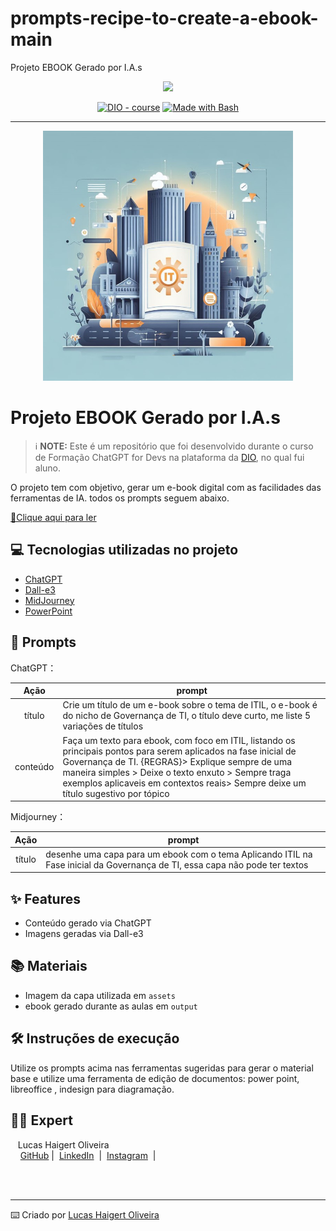 # prompts-recipe-to-create-a-ebook-main
Projeto EBOOK Gerado por I.A.s

<p align="center">
    <img width="100" src=".assets/github/assets/banner.png">
    
</p>


<p align="center">
<a href="https://dio.me/"><img src="https://img.shields.io/badge/DIO-Course-28DA77?logo=youtube" alt="DIO - course"></a>
<a href="https://www.gnu.org/software/bash/" title="Go to Bash homepage"><img src="https://img.shields.io/badge/Prompt-Project-blue?logo=gnu-bash&amp;logoColor=white" alt="Made with Bash"></a></p>

-------


<p align="center">
<img src="https://github.com/tilucasoliveira/prompts-recipe-to-create-a-ebook-main/blob/main/assets/capa.jpg" width="400" />
</p>

# Projeto EBOOK Gerado por I.A.s


 > ℹ️ **NOTE:** Este é um repositório que foi desenvolvido durante o curso de Formação ChatGPT for Devs na plataforma da [DIO](https://dio.me), no qual fui aluno.

O projeto tem com objetivo, gerar um e-book digital com as facilidades das ferramentas de IA. todos os prompts seguem abaixo.

<a href="https://github.com/tilucasoliveira/prompts-recipe-to-create-a-ebook-main/blob/main/output/ebook%20-%20Aplicando_ITIL_Fase_Inicial_GOVTI%20-%20Output.pdf" title="View PDF now"> 📕Clique aqui para ler</a>

## 💻 Tecnologias utilizadas no projeto

- [ChatGPT](https://chat.openai.com/) 
- [Dall-e3](https://openai.com/dall-e-3)
- [MidJourney](https://www.midjourney.com/app/)
- [PowerPoint](https://www.microsoft.com/en/microsoft-365/powerpoint)

## 🧠 Prompts


ChatGPT：

|   Ação   | prompt                                                                                                                                                                                                                                                                         |
| :------: | ------------------------------------------------------------------------------------------------------------------------------------------------------------------------------------------------------------------------------------------------------------------------------ |
|  título  | Crie um título de um e-book sobre o tema de ITIL, o e-book é do nicho de Governança de TI, o título deve curto, me liste 5 variações de títulos                                                        |
| conteúdo | Faça um texto para ebook, com foco em ITIL, listando os principais pontos para serem aplicados na fase inicial de Governança de TI. {REGRAS}> Explique sempre de uma maneira simples > Deixe o texto enxuto > Sempre traga exemplos aplicaveis em contextos reais> Sempre deixe um título sugestivo por tópico                                                        |


Midjourney：

|  Ação  | prompt                                                                                 |
| :----: | -------------------------------------------------------------------------------------- |
| título | desenhe uma capa para um ebook com o tema Aplicando ITIL  na Fase inicial da  Governança de TI, essa capa não pode ter textos |

## ✨ Features

- Conteúdo gerado via ChatGPT
- Imagens geradas via Dall-e3

## 📚 Materiais

- Imagem da capa utilizada em `assets`
- ebook gerado durante as aulas em `output`

## 🛠️ Instruções de execução

Utilize os prompts acima nas ferramentas sugeridas para gerar o material base e utilize uma ferramenta de edição de documentos: power point, libreoffice , indesign para diagramação.

## 👨‍💻 Expert

<p>
    <img 
      align=left 
      margin=10 
      width=80 
      src=""
    />
    <p>&nbsp&nbsp&nbspLucas Haigert Oliveira<br>
    &nbsp&nbsp&nbsp
    <a href="https://github.com/tilucasoliveira/">
    GitHub</a>&nbsp;|&nbsp;
    <a href="https://br.linkedin.com/in/lucas-haigert-oliveira">LinkedIn</a>
&nbsp;|&nbsp;
    <a href="https://www.instagram.com/lucknup/">
    Instagram</a>
&nbsp;|&nbsp;</p>
</p>
<br/><br/>
<p>

---

⌨️ Criado por [Lucas Haigert Oliveira](https://github.com/)

